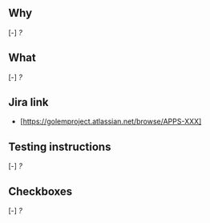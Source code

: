 ## Why

[-] _?_ 

## What

[-] _?_

## Jira link

- [https://golemproject.atlassian.net/browse/APPS-XXX]<APPS-XXX>

## Testing instructions

[-] _?_

## Checkboxes

[-] _?_


